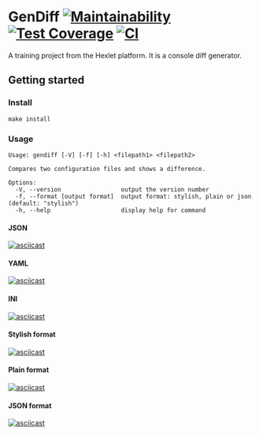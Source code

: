 # GenDiff [![Maintainability](https://api.codeclimate.com/v1/badges/911c43f0f5ab07b5dd29/maintainability)](https://codeclimate.com/github/Hrommi/frontend-project-lvl2/maintainability) [![Test Coverage](https://api.codeclimate.com/v1/badges/911c43f0f5ab07b5dd29/test_coverage)](https://codeclimate.com/github/Hrommi/frontend-project-lvl2/test_coverage) [![CI](https://github.com/Hrommi/frontend-project-lvl2/workflows/Node.js%20CI/badge.svg)](https://github.com/Hrommi/frontend-project-lvl2/actions?query=workflow%3A%22Node.js+CI%22)
A training project from the Hexlet platform. It is a console diff generator.

## Getting started
### Install
```
make install
```
### Usage
```
Usage: gendiff [-V] [-f] [-h] <filepath1> <filepath2>

Compares two configuration files and shows a difference.

Options:
  -V, --version                 output the version number
  -f, --format [output format]  output format: stylish, plain or json (default: "stylish")
  -h, --help                    display help for command
```
#### JSON
[![asciicast](https://asciinema.org/a/NWTrvpVrVqIrfFPFf5nlIseul.svg)](https://asciinema.org/a/NWTrvpVrVqIrfFPFf5nlIseul)
#### YAML
[![asciicast](https://asciinema.org/a/RtJP6B1VTzKVeEDqmUSZXNwsB.svg)](https://asciinema.org/a/RtJP6B1VTzKVeEDqmUSZXNwsB)
#### INI
[![asciicast](https://asciinema.org/a/6EcsG1L3gIRE4EfnwtT1t2jBc.svg)](https://asciinema.org/a/6EcsG1L3gIRE4EfnwtT1t2jBc)
#### Stylish format
[![asciicast](https://asciinema.org/a/jxoKQxVoFV6bAuFXmJJg7y5bW.svg)](https://asciinema.org/a/jxoKQxVoFV6bAuFXmJJg7y5bW)
#### Plain format
[![asciicast](https://asciinema.org/a/NT7hpXaDlXHB1dLpirrLvF0Al.svg)](https://asciinema.org/a/NT7hpXaDlXHB1dLpirrLvF0Al)
#### JSON format
[![asciicast](https://asciinema.org/a/XMVv9Dvz3Nj50L72GU988TG6s.svg)](https://asciinema.org/a/XMVv9Dvz3Nj50L72GU988TG6s)
